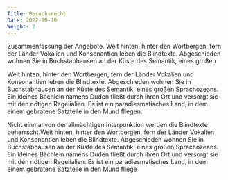 ```yaml
---
Title: Besuchsrecht
Date: 2022-10-10
Weight: 2
---
```

Zusammenfassung der Angebote. Weit hinten,
hinter den Wortbergen, fern der Länder Vokalien
und Konsonantien leben die Blindtexte.
Abgeschieden wohnen Sie in Buchstabhausen an
der Küste des Semantik, eines großen

Weit hinten, hinter den Wortbergen, fern der Länder Vokalien und Konsonantien
leben die Blindtexte. Abgeschieden wohnen Sie in Buchstabhausen an der Küste des
Semantik, eines großen Sprachozeans. Ein kleines Bächlein namens Duden fließt
durch ihren Ort und versorgt sie mit den nötigen Regelialien. Es ist ein
paradiesmatisches Land, in dem einem gebratene Satzteile in den Mund fliegen.

Nicht einmal von der allmächtigen Interpunktion werden die Blindtexte
beherrscht.Weit hinten, hinter den Wortbergen, fern der Länder Vokalien und
Konsonantien leben die Blindtexte. Abgeschieden wohnen Sie in Buchstabhausen an
der Küste des Semantik, eines großen Sprachozeans. Ein kleines Bächlein namens
Duden fließt durch ihren Ort und versorgt sie mit den nötigen Regelialien. Es ist ein
paradiesmatisches Land, in dem einem gebratene Satzteile in den Mund fliege